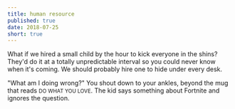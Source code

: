 ```yaml
---
title: human resource
published: true
date: 2018-07-25
short: true
---
```


What if we hired a small child by the hour to kick everyone in the shins? They'd
do it at a totally unpredictable interval so you could never know when it's
coming. We should probably hire one to hide under every desk.

"What am I doing wrong?" You shout down to your ankles, beyond the mug that
reads <small>DO WHAT YOU LOVE</small>. The kid says something about Fortnite and ignores
the question.
